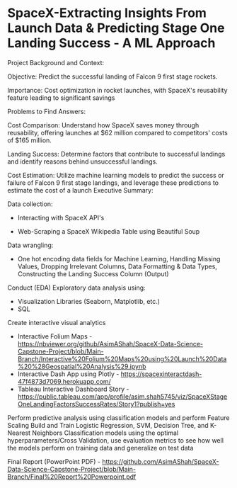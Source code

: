 # SpaceX-Extracting Insights From Launch Data & Predicting Stage One Landing Success - A ML Approach
Project Background and Context:​

Objective: Predict the successful landing of Falcon 9 first stage rockets.​

Importance: Cost optimization in rocket launches, with SpaceX's reusability feature leading to significant savings​

Problems to Find Answers:​

Cost Comparison: Understand how SpaceX saves money through reusability, offering launches at $62 million compared to competitors' costs of $165 million.​

Landing Success: Determine factors that contribute to successful landings and identify reasons behind unsuccessful landings.​

Cost Estimation: Utilize machine learning models to predict the success or failure of Falcon 9 first stage landings, and leverage these predictions to estimate the cost of a launch 
Executive Summary:​

Data collection:

- Interacting with SpaceX API's​

- Web-Scraping a SpaceX Wikipedia Table using Beautiful Soup ​

Data wrangling​:

- One hot encoding data fields for Machine Learning, Handling Missing Values, Dropping Irrelevant Columns, Data Formatting & Data Types, Constructing the Landing Success Column (Output)​

Conduct (EDA) Exploratory data analysis using:
- Visualization Libraries (Seaborn, Matplotlib, etc.)
- SQL​

Create interactive visual analytics
- Interactive Folium Maps - https://nbviewer.org/github/AsimAShah/SpaceX-Data-Science-Capstone-Project/blob/Main-Branch/Interactive%20Folium%20Maps%20using%20Launch%20Data%20%28Geospatial%20Analysis%29.ipynb
- Interactive Dash App using Plotly - https://spacexinteractdash-47f4873d7069.herokuapp.com/
- Tableau Interactive Dashboard Story - https://public.tableau.com/app/profile/asim.shah5745/viz/SpaceXStageOneLandingFactorsSuccessRates/Story1?publish=yes

Perform predictive analysis using classification models​ and perform Feature Scaling​
Build and Train Logistic Regression, SVM, Decision Tree, and K-Nearest Neighbors Classification models using the optimal hyperparameters/Cross Validation, use evaluation metrics to see how well the models perform on training data and generalize on test data


Final Report (PowerPoint PDF) - https://github.com/AsimAShah/SpaceX-Data-Science-Capstone-Project/blob/Main-Branch/Final%20Report%20Powerpoint.pdf
